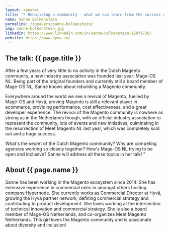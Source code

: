 ```yaml
---
layout: speaker
title: "⚡ Rebuilding a community - what we can learn from the success of Mage-OS NL"
name: Sanne Bolkenstein
permalink: /speakers/sanne-bolkenstein/
img: sanne-bolkenstein.jpg
linkedin: https://www.linkedin.com/in/sanne-bolkenstein-12079726/
website: https://www.hyva.io/
---
```


## The talk: {{ page.title }}

<p>After a few years of very little to no activity in the Dutch Magento community, a new industry association was founded last year: Mage-OS NL. Being part of the original founders and currently still a board member of Mage-OS NL, Sanne knows about rebuilding a Magento community.</p>

<p>Everywhere around the world we see a revival of Magento, fuelled by Mage-OS and Hyvä, proving Magento is still a relevant player in ecommerce, providing performance, cost effectiveness, and a great developer experience. The revival of the Magento community is nowhere as strong as in the Netherlands though, with an official industry association to represent the community, lots of events and new initiatives, culminating in the resurrection of Meet Magento NL last year, which was completely sold out and a huge success.</p>

<p>What's the secret of the Dutch Magento community? Why are competing agencies working so closely together? How's Mage-OS NL trying to be open and inclusive? Sanne will address all these topics in her talk! "</p>

## About {{ page.name }}

<p>Sanne has been working in the Magento ecosystem since 2014. She has extensive experience in commercial roles in amongst others hosting company Hypernode. She currently works as Commercial Director at Hyvä, growing the Hyvä partner network, defining commercial strategy and contributing to product development. She loves working at the intersection of technical innovation and commercial strategy. She is also a board member of Mage-OS Netherlands, and co-organizes Meet Magento Netherlands. This girl loves the Magento community and is passionate about diversity and inclusion!</p>
